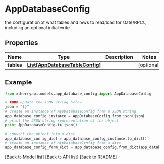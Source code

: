 # AppDatabaseConfig

the configuration of what tables and rows to read/load for state/RPCs, including an optional initial write

## Properties

Name | Type | Description | Notes
------------ | ------------- | ------------- | -------------
**tables** | [**List[AppDatabaseTableConfig]**](AppDatabaseTableConfig.md) |  | [optional] 

## Example

```python
from xcherryapi.models.app_database_config import AppDatabaseConfig

# TODO update the JSON string below
json = "{}"
# create an instance of AppDatabaseConfig from a JSON string
app_database_config_instance = AppDatabaseConfig.from_json(json)
# print the JSON string representation of the object
print AppDatabaseConfig.to_json()

# convert the object into a dict
app_database_config_dict = app_database_config_instance.to_dict()
# create an instance of AppDatabaseConfig from a dict
app_database_config_form_dict = app_database_config.from_dict(app_database_config_dict)
```
[[Back to Model list]](../README.md#documentation-for-models) [[Back to API list]](../README.md#documentation-for-api-endpoints) [[Back to README]](../README.md)


